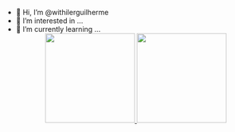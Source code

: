 - 👋 Hi, I’m @withilerguilherme
- 👀 I’m interested in ...
- 🌱 I’m currently learning ...<div align = "center">
  <a href="https://github.com/withilerguilherme">
  <img height = "180em" src = "https://github-readme-stats.vercel.app/api?username=rafaballerini&show_icons=true&theme=dracula&include_all_commits=true&count_private=true" />
  <img height = "180em" src = "https://github-readme-stats.vercel.app/api/top-langs/?username=rafaballerini&layout=compact&langs_count=7&theme=dracula" />
</div>
